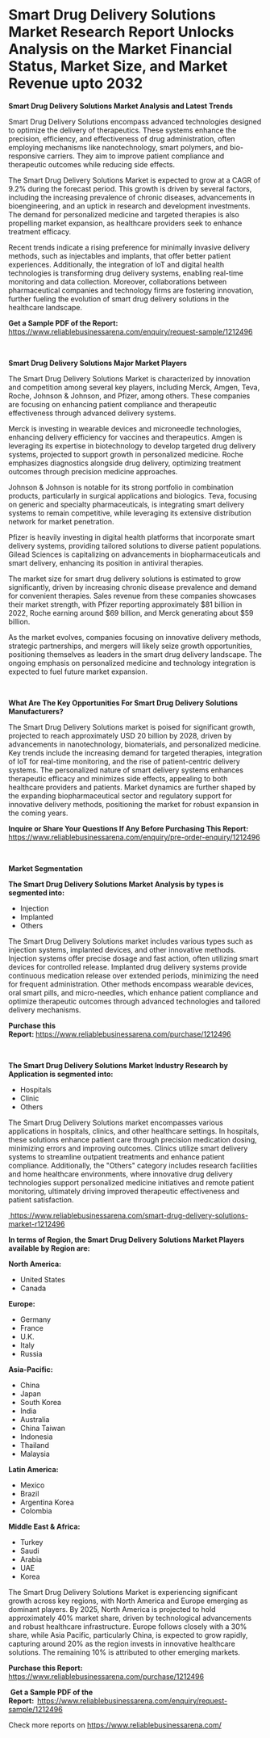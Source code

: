 <p><h1>Smart Drug Delivery Solutions Market Research Report Unlocks Analysis on the Market Financial Status, Market Size, and Market Revenue upto 2032</h1></p><p><strong>Smart Drug Delivery Solutions Market Analysis and Latest Trends</strong></p>
<p><p>Smart Drug Delivery Solutions encompass advanced technologies designed to optimize the delivery of therapeutics. These systems enhance the precision, efficiency, and effectiveness of drug administration, often employing mechanisms like nanotechnology, smart polymers, and bio-responsive carriers. They aim to improve patient compliance and therapeutic outcomes while reducing side effects.</p><p>The Smart Drug Delivery Solutions Market is expected to grow at a CAGR of 9.2% during the forecast period. This growth is driven by several factors, including the increasing prevalence of chronic diseases, advancements in bioengineering, and an uptick in research and development investments. The demand for personalized medicine and targeted therapies is also propelling market expansion, as healthcare providers seek to enhance treatment efficacy.</p><p>Recent trends indicate a rising preference for minimally invasive delivery methods, such as injectables and implants, that offer better patient experiences. Additionally, the integration of IoT and digital health technologies is transforming drug delivery systems, enabling real-time monitoring and data collection. Moreover, collaborations between pharmaceutical companies and technology firms are fostering innovation, further fueling the evolution of smart drug delivery solutions in the healthcare landscape.</p></p>
<p><strong>Get a Sample PDF of the Report:&nbsp;</strong> <a href="https://www.reliablebusinessarena.com/enquiry/request-sample/1212496?utm_campaign=3173&utm_medium=2&utm_source=Github&utm_content=ia&utm_term=24032025&utm_id=smart-drug-delivery-solutions">https://www.reliablebusinessarena.com/enquiry/request-sample/1212496</a></p>
<p>&nbsp;</p>
<p><strong>Smart Drug Delivery Solutions Major Market Players</strong></p>
<p><p>The Smart Drug Delivery Solutions Market is characterized by innovation and competition among several key players, including Merck, Amgen, Teva, Roche, Johnson & Johnson, and Pfizer, among others. These companies are focusing on enhancing patient compliance and therapeutic effectiveness through advanced delivery systems.</p><p>Merck is investing in wearable devices and microneedle technologies, enhancing delivery efficiency for vaccines and therapeutics. Amgen is leveraging its expertise in biotechnology to develop targeted drug delivery systems, projected to support growth in personalized medicine. Roche emphasizes diagnostics alongside drug delivery, optimizing treatment outcomes through precision medicine approaches.</p><p>Johnson & Johnson is notable for its strong portfolio in combination products, particularly in surgical applications and biologics. Teva, focusing on generic and specialty pharmaceuticals, is integrating smart delivery systems to remain competitive, while leveraging its extensive distribution network for market penetration.</p><p>Pfizer is heavily investing in digital health platforms that incorporate smart delivery systems, providing tailored solutions to diverse patient populations. Gilead Sciences is capitalizing on advancements in biopharmaceuticals and smart delivery, enhancing its position in antiviral therapies.</p><p>The market size for smart drug delivery solutions is estimated to grow significantly, driven by increasing chronic disease prevalence and demand for convenient therapies. Sales revenue from these companies showcases their market strength, with Pfizer reporting approximately $81 billion in 2022, Roche earning around $69 billion, and Merck generating about $59 billion.</p><p>As the market evolves, companies focusing on innovative delivery methods, strategic partnerships, and mergers will likely seize growth opportunities, positioning themselves as leaders in the smart drug delivery landscape. The ongoing emphasis on personalized medicine and technology integration is expected to fuel future market expansion.</p></p>
<p>&nbsp;</p>
<p><strong>What Are The Key Opportunities For Smart Drug Delivery Solutions Manufacturers?</strong></p>
<p><p>The Smart Drug Delivery Solutions market is poised for significant growth, projected to reach approximately USD 20 billion by 2028, driven by advancements in nanotechnology, biomaterials, and personalized medicine. Key trends include the increasing demand for targeted therapies, integration of IoT for real-time monitoring, and the rise of patient-centric delivery systems. The personalized nature of smart delivery systems enhances therapeutic efficacy and minimizes side effects, appealing to both healthcare providers and patients. Market dynamics are further shaped by the expanding biopharmaceutical sector and regulatory support for innovative delivery methods, positioning the market for robust expansion in the coming years.</p></p>
<p><strong>Inquire or Share Your Questions If Any Before Purchasing This Report:</strong> <a href="https://www.reliablebusinessarena.com/enquiry/pre-order-enquiry/1212496?utm_campaign=3173&utm_medium=2&utm_source=Github&utm_content=ia&utm_term=24032025&utm_id=smart-drug-delivery-solutions">https://www.reliablebusinessarena.com/enquiry/pre-order-enquiry/1212496</a></p>
<p>&nbsp;</p>
<p><strong>Market Segmentation</strong></p>
<p><strong>The Smart Drug Delivery Solutions Market Analysis by types is segmented into:</strong></p>
<p><ul><li>Injection</li><li>Implanted</li><li>Others</li></ul></p>
<p><p>The Smart Drug Delivery Solutions market includes various types such as injection systems, implanted devices, and other innovative methods. Injection systems offer precise dosage and fast action, often utilizing smart devices for controlled release. Implanted drug delivery systems provide continuous medication release over extended periods, minimizing the need for frequent administration. Other methods encompass wearable devices, oral smart pills, and micro-needles, which enhance patient compliance and optimize therapeutic outcomes through advanced technologies and tailored delivery mechanisms.</p></p>
<p><strong>Purchase this Report:&nbsp;</strong><a href="https://www.reliablebusinessarena.com/purchase/1212496?utm_campaign=3173&utm_medium=2&utm_source=Github&utm_content=ia&utm_term=24032025&utm_id=smart-drug-delivery-solutions">https://www.reliablebusinessarena.com/purchase/1212496</a></p>
<p>&nbsp;</p>
<p><strong>The Smart Drug Delivery Solutions Market Industry Research by Application is segmented into:</strong></p>
<p><ul><li>Hospitals</li><li>Clinic</li><li>Others</li></ul></p>
<p><p>The Smart Drug Delivery Solutions market encompasses various applications in hospitals, clinics, and other healthcare settings. In hospitals, these solutions enhance patient care through precision medication dosing, minimizing errors and improving outcomes. Clinics utilize smart delivery systems to streamline outpatient treatments and enhance patient compliance. Additionally, the "Others" category includes research facilities and home healthcare environments, where innovative drug delivery technologies support personalized medicine initiatives and remote patient monitoring, ultimately driving improved therapeutic effectiveness and patient satisfaction.</p></p>
<p><a href="https://www.reliablebusinessarena.com/smart-drug-delivery-solutions-market-r1212496?utm_campaign=3173&utm_medium=2&utm_source=Github&utm_content=ia&utm_term=24032025&utm_id=smart-drug-delivery-solutions">&nbsp;https://www.reliablebusinessarena.com/smart-drug-delivery-solutions-market-r1212496</a></p>
<p><strong>In terms of Region, the Smart Drug Delivery Solutions Market Players available by Region are:</strong></p>
<p>
    <p> <strong> North America: </strong>
        <ul>
            <li>United States</li>
            <li>Canada</li>
        </ul>
        </p> 
    <p> <strong> Europe: </strong>
        <ul>
            <li>Germany</li>
            <li>France</li>
            <li>U.K.</li>
            <li>Italy</li>
            <li>Russia</li>
        </ul>
        </p> 
    <p> <strong> Asia-Pacific: </strong>
        <ul>
            <li>China</li>
            <li>Japan</li>
            <li>South Korea</li>
            <li>India</li>
            <li>Australia</li>
            <li>China Taiwan</li>
            <li>Indonesia</li>
            <li>Thailand</li>
            <li>Malaysia</li>
        </ul>
        </p> 
    <p> <strong> Latin America: </strong>
        <ul>
            <li>Mexico</li>
            <li>Brazil</li>
            <li>Argentina Korea</li>
            <li>Colombia</li>
        </ul>
        </p> 
    <p> <strong> Middle East & Africa: </strong>
        <ul>
            <li>Turkey</li>
            <li>Saudi</li>
            <li>Arabia</li>
            <li>UAE</li>
            <li>Korea</li>
        </ul>
    </p>
    </p>
<p><p>The Smart Drug Delivery Solutions Market is experiencing significant growth across key regions, with North America and Europe emerging as dominant players. By 2025, North America is projected to hold approximately 40% market share, driven by technological advancements and robust healthcare infrastructure. Europe follows closely with a 30% share, while Asia Pacific, particularly China, is expected to grow rapidly, capturing around 20% as the region invests in innovative healthcare solutions. The remaining 10% is attributed to other emerging markets.</p></p>
<p><strong>Purchase this Report: </strong><a href="https://www.reliablebusinessarena.com/purchase/1212496?utm_campaign=3173&utm_medium=2&utm_source=Github&utm_content=ia&utm_term=24032025&utm_id=smart-drug-delivery-solutions">https://www.reliablebusinessarena.com/purchase/1212496</a></p>
<p>&nbsp;<strong>Get a Sample PDF of the Report:&nbsp;&nbsp;</strong><a href="https://www.reliablebusinessarena.com/enquiry/request-sample/1212496?utm_campaign=3173&utm_medium=2&utm_source=Github&utm_content=ia&utm_term=24032025&utm_id=smart-drug-delivery-solutions">https://www.reliablebusinessarena.com/enquiry/request-sample/1212496</a></p>
<p><strong></strong></p>
<p>Check more reports on <a href="https://www.reliablebusinessarena.com/?utm_campaign=3173&utm_medium=2&utm_source=Github&utm_content=ia&utm_term=24032025&utm_id=smart-drug-delivery-solutions">https://www.reliablebusinessarena.com/</a></p>